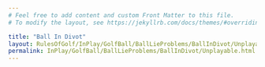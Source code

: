 ```yaml
---
# Feel free to add content and custom Front Matter to this file.
# To modify the layout, see https://jekyllrb.com/docs/themes/#overriding-theme-defaults

title: "Ball In Divot"
layout: RulesOfGolf/InPlay/GolfBall/BallLieProblems/BallInDivot/Unplayable
permalink: InPlay/GolfBall/BallLieProblems/BallInDivot/Unplayable.html
---
```

